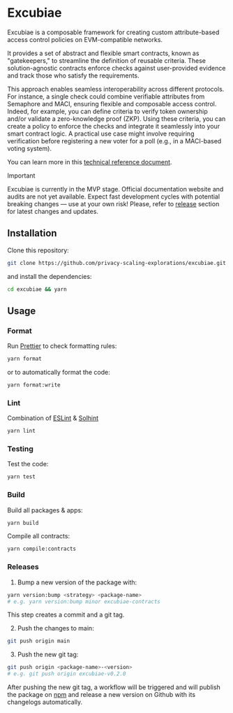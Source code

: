 # Excubiae

Excubiae is a composable framework for creating custom attribute-based access control policies on EVM-compatible networks.

It provides a set of abstract and flexible smart contracts, known as "gatekeepers," to streamline the definition of reusable criteria. These solution-agnostic contracts enforce checks against user-provided evidence and track those who satisfy the requirements.

This approach enables seamless interoperability across different protocols. For instance, a single check could combine verifiable attributes from Semaphore and MACI, ensuring flexible and composable access control. Indeed, for example, you can define criteria to verify token ownership and/or validate a zero-knowledge proof (ZKP). Using these criteria, you can create a policy to enforce the checks and integrate it seamlessly into your smart contract logic. A practical use case might involve requiring verification before registering a new voter for a poll (e.g., in a MACI-based voting system).

You can learn more in this [technical reference document](https://hackmd.io/@0xjei/B1RXoTh71e).

> [!IMPORTANT]  
> Excubiae is currently in the MVP stage. Official documentation website and audits are not yet available. Expect fast development cycles with potential breaking changes — use at your own risk! Please, refer to [release](https://github.com/privacy-scaling-explorations/excubiae/releases) section for latest changes and updates.

## Installation

Clone this repository:

```bash
git clone https://github.com/privacy-scaling-explorations/excubiae.git
```

and install the dependencies:

```bash
cd excubiae && yarn
```

## Usage

### Format

Run [Prettier](https://prettier.io/) to check formatting rules:

```bash
yarn format
```

or to automatically format the code:

```bash
yarn format:write
```

### Lint

Combination of [ESLint](https://eslint.org/) & [Solhint](https://protofire.github.io/solhint/)

```bash
yarn lint
```

### Testing

Test the code:

```bash
yarn test
```

### Build

Build all packages & apps:

```bash
yarn build
```

Compile all contracts:

```bash
yarn compile:contracts
```

### Releases

1. Bump a new version of the package with:

```bash
yarn version:bump <strategy> <package-name>
# e.g. yarn version:bump minor excubiae-contracts
```

This step creates a commit and a git tag.

2. Push the changes to main:

```bash
git push origin main
```

3. Push the new git tag:

```bash
git push origin <package-name>-<version>
# e.g. git push origin excubiae-v0.2.0
```

After pushing the new git tag, a workflow will be triggered and will publish the package on [npm](https://www.npmjs.com/) and release a new version on Github with its changelogs automatically.
